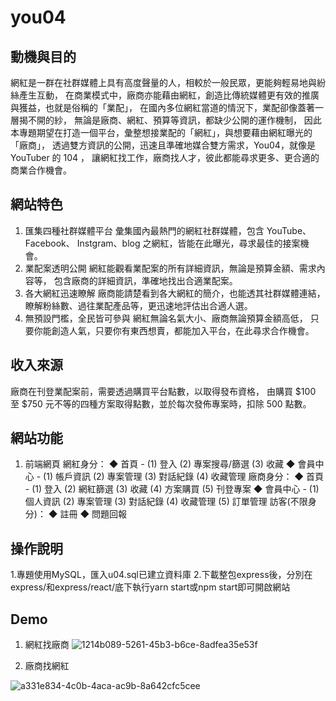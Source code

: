 # you04


## 動機與目的
網紅是一群在社群媒體上具有高度聲量的人，相較於一般民眾，更能夠輕易地與紛絲產生互動，
在商業模式中，廠商亦能藉由網紅，創造比傳統媒體更有效的推廣與獲益，也就是俗稱的「業配」，
在國內多位網紅當道的情況下，業配卻像蓋著一層揭不開的紗，
無論是廠商、網紅、預算等資訊，都缺少公開的運作機制，
因此本專題期望在打造一個平台，彙整想接業配的「網紅」，與想要藉由網紅曝光的「廠商」，
透過雙方資訊的公開，迅速且準確地媒合雙方需求，You04，就像是 YouTuber 的 104 ，
讓網紅找工作，廠商找人才，彼此都能尋求更多、更合適的商業合作機會。


## 網站特色
1. 匯集四種社群媒體平台
彙集國內最熱門的網紅社群媒體，包含 YouTube、Facebook、
Instgram、blog 之網紅，皆能在此曝光，尋求最佳的接案機會。
2. 業配案透明公開
網紅能觀看業配案的所有詳細資訊，無論是預算金額、需求內容等，
包含廠商的詳細資訊，準確地找出合適業配案。
3. 各大網紅迅速瞭解
廠商能請楚看到各大網紅的簡介，也能透其社群媒體連結，
瞭解粉絲數、過往業配產品等，更迅速地評估出合適人選。
4. 無預設門檻，全民皆可參與
網紅無論名氣大小、廠商無論預算金額高低，
只要你能創造人氣，只要你有東西想賣，都能加入平台，在此尋求合作機會。

## 收入來源
廠商在刊登業配案前，需要透過購買平台點數，以取得發布資格，
由購買 $100 至 $750 元不等的四種方案取得點數，並於每次發佈專案時，扣除 500 點數。

## 網站功能
1. 前端網頁
網紅身分：
◆ 首頁 -
(1) 登入 (2) 專案搜尋/篩選 (3) 收藏
◆ 會員中心 -
(1) 帳戶資訊 (2) 專案管理
(3) 對話紀錄 (4) 收藏管理
廠商身分：
◆ 首頁 -
(1) 登入 (2) 網紅篩選 (3) 收藏
(4) 方案購買 (5) 刊登專案
◆ 會員中心 -
(1) 個人資訊 (2) 專案管理 (3) 對話紀錄
(4) 收藏管理 (5) 訂單管理
訪客(不限身分)：
◆ 註冊
◆ 問題回報


## 操作說明

1.專題使用MySQL，匯入u04.sql已建立資料庫
2.下載整包express後，分別在express/和express/react/底下執行yarn start或npm start即可開啟網站

## Demo

1. 網紅找廠商
![1214b089-5261-45b3-b6ce-8adfea35e53f](https://github.com/Yamapi0103/you04/assets/38974693/ea66af42-c2e9-42d4-a9c1-e40ef6970c02)


2. 廠商找網紅

![a331e834-4c0b-4aca-ac9b-8a642cfc5cee](https://github.com/Yamapi0103/you04/assets/38974693/1c928684-1a22-4ca8-9290-1eb22f3b052f)
